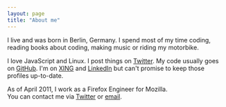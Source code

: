 ```yaml
---
layout: page
title: "About me"
---
```


I live and was born in Berlin, Germany. I spend most of my time coding, reading books about coding, making music or riding my motorbike.

I love JavaScript and Linux. I post things on [Twitter](https://twitter.com/ttaubert). My code usually goes on [GitHub](https://github.com/ttaubert). I'm on [XING](https://www.xing.com/profile/Tim_Taubert) and [LinkedIn](http://www.linkedin.com/pub/tim-taubert/43/368/703) but can't promise to keep those profiles up-to-date.

As of April 2011, I work as a Firefox Engineer for Mozilla.  
You can contact me via [Twitter](https://twitter.com/ttaubert) or [email](mailto:tim@timtaubert.de).

